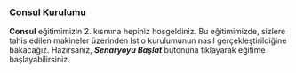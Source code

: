 ### Consul Kurulumu
**Consul** eğitimimizin 2. kısmına hepiniz hoşgeldiniz. Bu eğitimimizde, sizlere tahis edilen makineler üzerinden Istio kurulumunun nasıl gerçekleştirildiğine bakacağız.
Hazırsanız, ***Senaryoyu Başlat*** butonuna tıklayarak eğitime başlayabilirsiniz. 